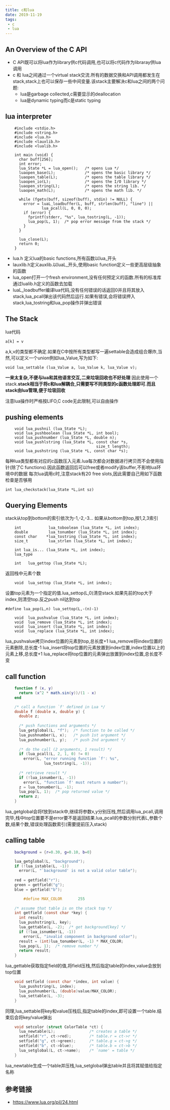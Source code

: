 ```yaml
---
title: c和lua
date: 2019-11-19 
tags:
 - c
 - lua 
---
```

## An Overview of the C API

* C API既可以将lua作为library供c代码调用,也可以将c代码作为libraray供lua调用
* c 和 lua之间通过一个virtual stack交流.所有的数据交换和API调用都发生在stack,stack上也可以保存一些中间变量.该stack主要解决c和lua之间的两个问题:
    * lua是garbage collected,c需要显示的deallocation
    * lua是dynamic typing而c是static typing

## lua interpreter

```
    #include <stdio.h>
    #include <string.h>
    #include <lua.h>
    #include <lauxlib.h>
    #include <lualib.h>
    
    int main (void) {
      char buff[256];
      int error;
      lua_State *L = lua_open();   /* opens Lua */
      luaopen_base(L);             /* opens the basic library */
      luaopen_table(L);            /* opens the table library */
      luaopen_io(L);               /* opens the I/O library */
      luaopen_string(L);           /* opens the string lib. */
      luaopen_math(L);             /* opens the math lib. */
    
      while (fgets(buff, sizeof(buff), stdin) != NULL) {
        error = luaL_loadbuffer(L, buff, strlen(buff), "line") ||
                lua_pcall(L, 0, 0, 0);
        if (error) {
          fprintf(stderr, "%s", lua_tostring(L, -1));
          lua_pop(L, 1);  /* pop error message from the stack */
        }
      }
    
      lua_close(L);
      return 0;
    }
```
* lua.h 定义lua的basic functions,所有函数以lua_开头
* lauxlib.h定义auxlib.以luaL_开头,使用basic function定义一些更高层级抽象的函数
* lua_open打开一个fresh environment,没有任何预定义的函数.所有的标准库通过lualib.h定义的函数去加载
* luaL_loadbuffer编译lua代码,没有任何错误的话返回0并且将其放入stack,lua_pcall弹出该代码然后运行.如果有错误,会将错误押入stack,lua_tostring和lua_pop操作并弹出错误

## The Stack

lua代码 
```
a[k] = v
```
a,k,v的类型都不确定.如果在C中按所有类型都写一遍settable会造成组合爆炸,当然,可以定义一个union例如lua_Value,写为如下:
```
void lua_settable (lua_Value a, lua_Value k, lua_Value v);
```
**一来太复杂,不便与lua和其他语言交互,二来垃圾回收也不好处理**
因此使用一个stack.**stack相当于将c和lua解耦合,只需要写不同类型的c函数处理即可.而且stack由lua管理,便于垃圾回收**

注意lua操作时严格按LIFO,C code无此限制,可以自由操作

## pushing elements

```
    void lua_pushnil (lua_State *L);
    void lua_pushboolean (lua_State *L, int bool);
    void lua_pushnumber (lua_State *L, double n);
    void lua_pushlstring (lua_State *L, const char *s,
                                        size_t length);
    void lua_pushstring (lua_State *L, const char *s);

```
每种lua类型都有对应的c函数压入元素.lua每次都会对数据进行拷贝而不会使用指针(除了C functions).因此函数返回后可以free或者modify该buffer,不影响lua环境中的数据
每次lua调用c时,注意stack有20 free slots,因此需要自己用如下函数检查是否够用 
```
int lua_checkstack(lua_State *L,int sz)
```

## Querying Elements

stack从top到bottom的索引依次为-1,-2,-3...
如果从bottom到top,按1,2,3索引

```
    int            lua_toboolean (lua_State *L, int index);
    double         lua_tonumber (lua_State *L, int index);
    const char    *lua_tostring (lua_State *L, int index);
    size_t         lua_strlen (lua_State *L, int index);
```

```
    int lua_is... (lua_State *L, int index);
    lua_type
```

```
    int   lua_gettop (lua_State *L);
```
返回栈中元素个数

```
    void  lua_settop (lua_State *L, int index);
```
设置top元素为一个指定的值.lua_settop(L,0)清空stack.如果先前的top大于index,则清空top.反之push nil达到top

```
#define lua_pop(L,n) lua_settop(L,-(n)-1)
```

```
    void  lua_pushvalue (lua_State *L, int index);
    void  lua_remove (lua_State *L, int index);
    void  lua_insert (lua_State *L, int index);
    void  lua_replace (lua_State *L, int index);
```
lua_pushvalue拷贝index位置的元素到top,总长度+1
lua_remove将index位置的元素删除,总长度-1
lua_insert将top位置的元素放置到index位置,index位置以上的元素上移,总长度+1
lua_replace将top位置的元素弹出放置到index位置,总长度不变

## call function 

``` lua
    function f (x, y)
      return (x^2 * math.sin(y))/(1 - x)
    end

```
```c
    /* call a function `f' defined in Lua */
    double f (double x, double y) {
      double z;
    
      /* push functions and arguments */
      lua_getglobal(L, "f");  /* function to be called */
      lua_pushnumber(L, x);   /* push 1st argument */
      lua_pushnumber(L, y);   /* push 2nd argument */
    
      /* do the call (2 arguments, 1 result) */
      if (lua_pcall(L, 2, 1, 0) != 0)
        error(L, "error running function `f': %s",
                 lua_tostring(L, -1));
    
      /* retrieve result */
      if (!lua_isnumber(L, -1))
        error(L, "function `f' must return a number");
      z = lua_tonumber(L, -1);
      lua_pop(L, 1);  /* pop returned value */
      return z;
    }

```
lua_getglobal会将f放到stack中,继续将参数x,y分别压栈,然后调用lua_pcall,调用完毕,栈中top位置要不是error要不是返回结果.lua_pcall的参数分别代表L,参数个数,结果个数,错误处理函数索引(需要提前压入stack)


## calling table
```lua
    background = {r=0.30, g=0.10, b=0}

```

```c
    lua_getglobal(L, "background");
    if (!lua_istable(L, -1))
      error(L, "`background' is not a valid color table");
    
    red = getfield("r");
    green = getfield("g");
    blue = getfield("b");

        #define MAX_COLOR       255
    
    /* assume that table is on the stack top */
    int getfield (const char *key) {
      int result;
      lua_pushstring(L, key);
      lua_gettable(L, -2);  /* get background[key] */
      if (!lua_isnumber(L, -1))
        error(L, "invalid component in background color");
      result = (int)lua_tonumber(L, -1) * MAX_COLOR;
      lua_pop(L, 1);  /* remove number */
      return result;
    }

```
lua_gettable获取指定field的值,将field压栈,然后指定table的index,value会放到top位置

```c
    void setfield (const char *index, int value) {
      lua_pushstring(L, index);
      lua_pushnumber(L, (double)value/MAX_COLOR);
      lua_settable(L, -3);
    }
```
同理,lua_settable将key和value压栈后,指定table的index,即可设置一个table.结束后会将key/value弹出

```c
    void setcolor (struct ColorTable *ct) {
      lua_newtable(L);               /* creates a table */
      setfield("r", ct->red);        /* table.r = ct->r */
      setfield("g", ct->green);      /* table.g = ct->g */
      setfield("b", ct->blue);       /* table.b = ct->b */
      lua_setglobal(L, ct->name);    /* `name' = table */
    }

```
lua_newtable生成一个table并压栈,lua_setglobal弹出table并且将其赋值给指定名称



## 参考链接
* https://www.lua.org/pil/24.html